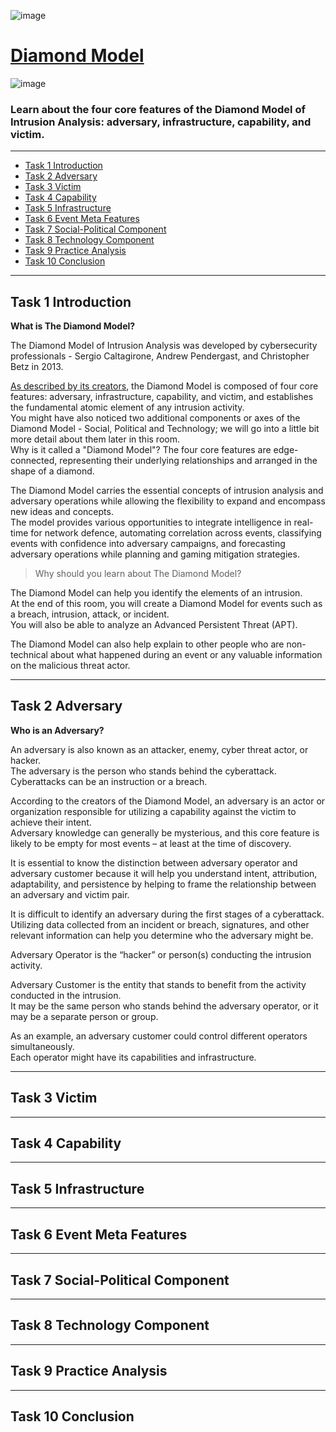 ![image](https://user-images.githubusercontent.com/51442719/201397736-af7c6f30-66a3-4bb2-8b4d-39a87608107e.png)

# [Diamond Model](https://tryhackme.com/room/diamondmodelrmuwwg42)

![image](https://user-images.githubusercontent.com/51442719/201397719-3475e7e4-1da0-4dbb-aad6-071014ab9a1f.png)

### Learn about the four core features of the Diamond Model of Intrusion Analysis: adversary, infrastructure, capability, and victim.

---

- [Task 1  Introduction](#)
- [Task 2  Adversary](#)
- [Task 3  Victim](#)
- [Task 4  Capability](#)
- [Task 5  Infrastructure](#)
- [Task 6  Event Meta Features](#)
- [Task 7  Social-Political Component](#)
- [Task 8  Technology Component](#)
- [Task 9  Practice Analysis](#)
- [Task 10  Conclusion](#)

---

## Task 1  Introduction

**What is The Diamond Model?**

The Diamond Model of Intrusion Analysis was developed by cybersecurity professionals - Sergio Caltagirone, Andrew Pendergast, and Christopher Betz in 2013.

[As described by its creators](https://www.activeresponse.org/wp-content/uploads/2013/07/diamond.pdf), the Diamond Model is composed of four core features: adversary, infrastructure, capability, and victim, and establishes the fundamental atomic element of any intrusion activity.  
You might have also noticed two additional components or axes of the Diamond Model - Social, Political and Technology; we will go into a little bit more detail about them later in this room.  
Why is it called a "Diamond Model"? The four core features are edge-connected, representing their underlying relationships and arranged in the shape of a diamond. 

The Diamond Model carries the essential concepts of intrusion analysis and adversary operations while allowing the flexibility to expand and encompass new ideas and concepts.  
The model provides various opportunities to integrate intelligence in real-time for network defence, automating correlation across events, classifying events with confidence into adversary campaigns, and forecasting adversary operations while planning and gaming mitigation strategies.

> Why should you learn about The Diamond Model?

The Diamond Model can help you identify the elements of an intrusion.  
At the end of this room, you will create a Diamond Model for events such as a breach, intrusion, attack, or incident.  
You will also be able to analyze an Advanced Persistent Threat (APT). 

The Diamond Model can also help explain to other people who are non-technical about what happened during an event or any valuable information on the malicious threat actor.

---

## Task 2  Adversary

**Who is an Adversary?**

An adversary is also known as an attacker, enemy, cyber threat actor, or hacker.  
The adversary is the person who stands behind the cyberattack.  
Cyberattacks can be an instruction or a breach.

According to the creators of the Diamond Model,  an adversary is an actor or organization responsible for utilizing a capability against the victim to achieve their intent.  
Adversary knowledge can generally be mysterious, and this core feature is likely to be empty for most events – at least at the time of discovery. 

It is essential to know the distinction between adversary operator and adversary customer because it will help you understand intent, attribution, adaptability, and persistence by helping to frame the relationship between an adversary and victim pair.  

It is difficult to identify an adversary during the first stages of a cyberattack.  
Utilizing data collected from an incident or breach, signatures, and other relevant information can help you determine who the adversary might be.

Adversary Operator is the “hacker” or person(s) conducting the intrusion activity.

Adversary Customer is the entity that stands to benefit from the activity conducted in the intrusion.  
It may be the same person who stands behind the adversary operator, or it may be a separate person or group.

As an example, an adversary customer could control different operators simultaneously.  
Each operator might have its capabilities and infrastructure.



---

## Task 3  Victim

---

## Task 4  Capability

---

## Task 5  Infrastructure

---

## Task 6  Event Meta Features

---

## Task 7  Social-Political Component

---

## Task 8  Technology Component

---

## Task 9  Practice Analysis

---

## Task 10  Conclusion
